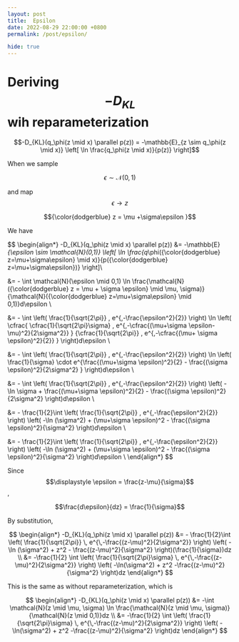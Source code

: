 ```yaml
---
layout: post
title:  Epsilon
date: 2022-08-29 22:00:00 +0800
permalink: /post/epsilon/

hide: true
---
```


# Deriving $$-D_{KL}$$ wih reparameterization


$$-D_{KL}(q_\phi(z \mid x) \parallel p(z)) =
 -\mathbb{E}_{z \sim q_\phi(z \mid x)} \left[ \ln \frac{q_\phi(z \mid x)}{p(z)} \right]$$

When we sample 

$$\epsilon \sim \mathcal{N}(0,1)$$

and map $$\epsilon \to z$$

$${\color{dodgerblue} z = \mu +\sigma\epsilon }$$

We have

$$
\begin{align*}
-D_{KL}(q_\phi(z \mid x) \parallel p(z)) &=  -\mathbb{E}_{\epsilon \sim \mathcal{N}(0,1)} \left[ \ln \frac{q_\phi({\color{dodgerblue} z=\mu+\sigma\epsilon} \mid x)}{p({\color{dodgerblue} z=\mu+\sigma\epsilon})} \right]\\

&=  - \int \mathcal{N}(\epsilon \mid 0,1) \ln \frac{\mathcal{N}({\color{dodgerblue} z = \mu + \sigma \epsilon} \mid \mu, \sigma)}{\mathcal{N}({\color{dodgerblue} z=\mu+\sigma\epsilon} \mid 0,1)}d\epsilon \\

&=  - \int
\left( \frac{1}{\sqrt{2\pi}} \, e^{\,-\frac{\epsilon^2}{2}} \right)
\ln \left( \cfrac{ \cfrac{1}{\sqrt{2\pi}\sigma} \, e^{\,-\cfrac{(\mu+\sigma \epsilon-\mu)^2}{2\sigma^2}} }
{\cfrac{1}{\sqrt{2\pi}} \, e^{\,-\cfrac{(\mu+ \sigma \epsilon)^2}{2}} } \right)d\epsilon \\

&=  - \int
\left( \frac{1}{\sqrt{2\pi}} \, e^{\,-\frac{\epsilon^2}{2}} \right)
\ln \left( \frac{1}{\sigma} \cdot e^{\frac{(\mu+\sigma \epsilon)^2}{2} - \frac{(\sigma \epsilon)^2}{2\sigma^2} } \right)d\epsilon \\

&=  - \int
\left( \frac{1}{\sqrt{2\pi}} \, e^{\,-\frac{\epsilon^2}{2}} \right)
\left( -\ln \sigma + \frac{(\mu+\sigma \epsilon)^2}{2} - \frac{(\sigma \epsilon)^2}{2\sigma^2} \right)d\epsilon \\

&=  - \frac{1}{2}\int
\left( \frac{1}{\sqrt{2\pi}} \, e^{\,-\frac{\epsilon^2}{2}} \right)
\left( -\ln (\sigma^2) + (\mu+\sigma \epsilon)^2 - \frac{(\sigma \epsilon)^2}{\sigma^2} \right)d\epsilon \\

&=  - \frac{1}{2}\int
\left( \frac{1}{\sqrt{2\pi}} \, e^{\,-\frac{\epsilon^2}{2}} \right)
\left( -\ln (\sigma^2) + (\mu+\sigma \epsilon)^2 - \frac{(\sigma \epsilon)^2}{\sigma^2} \right)d\epsilon \\
\end{align*}
$$


Since $$\displaystyle \epsilon = \frac{z-\mu}{\sigma}$$,

$$\frac{d\epsilon}{dz} = \frac{1}{\sigma}$$

By substitution,

$$
\begin{align*}
-D_{KL}(q_\phi(z \mid x) \parallel p(z)) &=  - \frac{1}{2}\int
\left( \frac{1}{\sqrt{2\pi}} \, e^{\,-\frac{(z-\mu)^2}{2\sigma^2}} \right)
\left( -\ln (\sigma^2) + z^2 - \frac{(z-\mu)^2}{\sigma^2} \right)(\frac{1}{\sigma})dz \\
&= -\frac{1}{2} \int \left( \frac{1}{\sqrt{2\pi}\sigma} \, e^{\,-\frac{(z-\mu)^2}{2\sigma^2}} \right) 
\left( -\ln(\sigma^2) + z^2 -\frac{(z-\mu)^2}{\sigma^2} \right)dz 
\end{align*}
$$

This is the same as without reparameterization, which is

$$
\begin{align*}
-D_{KL}(q_\phi(z \mid x) \parallel p(z)) &= -\int \mathcal{N}(z \mid \mu, \sigma) \ln \frac{\mathcal{N}(z \mid \mu, \sigma)}{\mathcal{N}(z \mid 0,1)}dz \\
&= -\frac{1}{2} \int \left( \frac{1}{\sqrt{2\pi}\sigma} \, e^{\,-\frac{(z-\mu)^2}{2\sigma^2}} \right) 
\left( -\ln(\sigma^2) + z^2 -\frac{(z-\mu)^2}{\sigma^2} \right)dz 
\end{align*}
$$